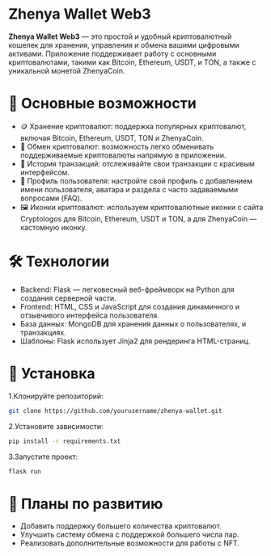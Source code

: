 # Zhenya Wallet Web3

**Zhenya Wallet Web3** — это простой и удобный криптовалютный кошелек для хранения, управления и обмена вашими цифровыми активами. Приложение поддерживает работу с основными криптовалютами, такими как Bitcoin, Ethereum, USDT, и TON, а также с уникальной монетой ZhenyaCoin.

# 🚀 Основные возможности

- 🪙 Хранение криптовалют: поддержка популярных криптовалют, включая Bitcoin, Ethereum, USDT, TON и ZhenyaCoin.
- 🔄 Обмен криптовалют: возможность легко обменивать поддерживаемые криптовалюты напрямую в приложении.
- 📜 История транзакций: отслеживайте свои транзакции с красивым интерфейсом.
- 👤 Профиль пользователя: настройте свой профиль с добавлением имени пользователя, аватара и раздела с часто задаваемыми вопросами (FAQ).
- 🖼️ Иконки криптовалют: используем криптовалютные иконки с сайта Cryptologos для Bitcoin, Ethereum, USDT и TON, а для ZhenyaCoin — кастомную иконку.

# 🛠️ Технологии

- Backend: Flask — легковесный веб-фреймворк на Python для создания серверной части.
- Frontend: HTML, CSS и JavaScript для создания динамичного и отзывчивого интерфейса пользователя.
- База данных: MongoDB для хранения данных о пользователях, и транзакциях.
- Шаблоны: Flask использует Jinja2 для рендеринга HTML-страниц.

# 🔧 Установка

1.Клонируйте репозиторий:

```bash
git clone https://github.com/yourusername/zhenya-wallet.git
```

2.Установите зависимости:

```bash
pip install -r requirements.txt
```

3.Запустите проект:

```bash
flask run
```

# 📅 Планы по развитию

- Добавить поддержку большего количества криптовалют.
- Улучшить систему обмена с поддержкой большего числа пар.
- Реализовать дополнительные возможности для работы с NFT.
